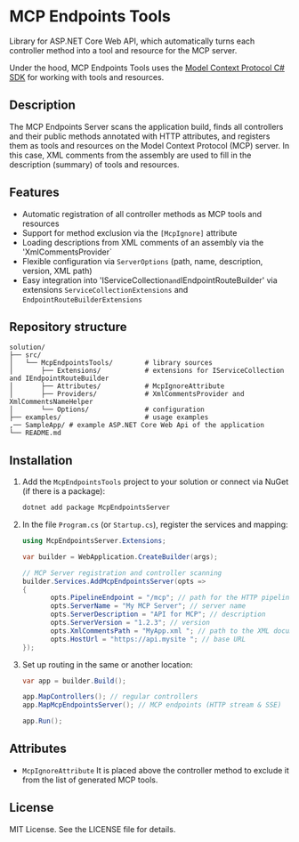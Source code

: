 # MCP Endpoints Tools

Library for ASP.NET Core Web API, which automatically turns each controller method into a tool and resource for the MCP server.

Under the hood, MCP Endpoints Tools uses the [Model Context Protocol C# SDK](https://github.com/modelcontextprotocol/csharp-sdk "Model Context Protocol C# SDK") for working with tools and resources.

## Description

The MCP Endpoints Server scans the application build, finds all controllers and their public methods annotated with HTTP attributes, and registers them as tools and resources on the Model Context Protocol (MCP) server. In this case, XML comments from the assembly are used to fill in the description (summary) of tools and resources.

## Features

* Automatic registration of all controller methods as MCP tools and resources
* Support for method exclusion via the `[McpIgnore]` attribute
* Loading descriptions from XML comments of an assembly via the 'XmlCommentsProvider`
* Flexible configuration via `ServerOptions` (path, name, description, version, XML path)
* Easy integration into 'IServiceCollection` and `IEndpointRouteBuilder' via extensions `ServiceCollectionExtensions` and `EndpointRouteBuilderExtensions`

## Repository structure

```plaintext
solution/
├── src/
│   └── McpEndpointsTools/        # library sources
│       ├── Extensions/           # extensions for IServiceCollection and IEndpointRouteBuilder
│       ├── Attributes/           # McpIgnoreAttribute
│       ├── Providers/            # XmlCommentsProvider and XmlCommentsNameHelper
│       └── Options/              # configuration
├── examples/                     # usage examples
,── SampleApp/ # example ASP.NET Core Web Api of the application
└── README.md                     
```

## Installation

1. Add the `McpEndpointsTools` project to your solution or connect via NuGet (if there is a package):

   ```bash
   dotnet add package McpEndpointsServer
   ```

2. In the file `Program.cs` (or `Startup.cs`), register the services and mapping:

   ```csharp
   using McpEndpointsServer.Extensions;

   var builder = WebApplication.CreateBuilder(args);

   // MCP Server registration and controller scanning
   builder.Services.AddMcpEndpointsServer(opts =>
   {
          opts.PipelineEndpoint = "/mcp"; // path for the HTTP pipeline
          opts.ServerName = "My MCP Server"; // server name
          opts.ServerDescription = "API for MCP"; // description
          opts.ServerVersion = "1.2.3"; // version
          opts.XmlCommentsPath = "MyApp.xml "; // path to the XML documentation file
          opts.HostUrl = "https://api.mysite "; // base URL
   });
   ```

3. Set up routing in the same or another location:

   ```csharp
   var app = builder.Build();

   app.MapControllers(); // regular controllers
   app.MapMcpEndpointsServer(); // MCP endpoints (HTTP stream & SSE)

   app.Run();
   ```


## Attributes

* `McpIgnoreAttribute`
  It is placed above the controller method to exclude it from the list of generated MCP tools.


## License

MIT License. See the LICENSE file for details.
